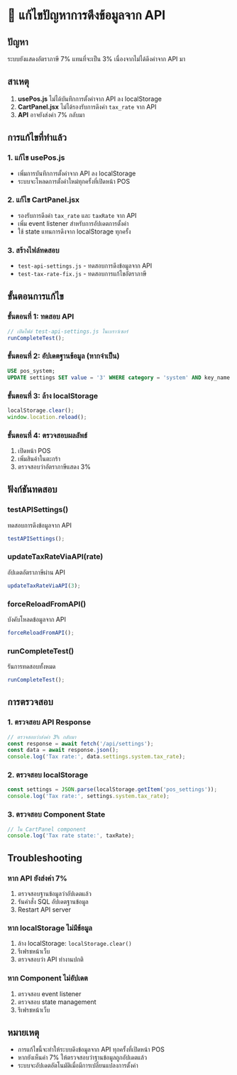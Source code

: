 # 🔧 แก้ไขปัญหาการดึงข้อมูลจาก API

## ปัญหา
ระบบยังแสดงอัตราภาษี 7% แทนที่จะเป็น 3% เนื่องจากไม่ได้ดึงค่าจาก API มา

## สาเหตุ
1. **usePos.js** ไม่ได้บันทึกการตั้งค่าจาก API ลง localStorage
2. **CartPanel.jsx** ไม่ได้รองรับการดึงค่า `tax_rate` จาก API
3. **API** อาจยังส่งค่า 7% กลับมา

## การแก้ไขที่ทำแล้ว

### 1. แก้ไข usePos.js
- เพิ่มการบันทึกการตั้งค่าจาก API ลง localStorage
- ระบบจะโหลดการตั้งค่าใหม่ทุกครั้งที่เปิดหน้า POS

### 2. แก้ไข CartPanel.jsx
- รองรับการดึงค่า `tax_rate` และ `taxRate` จาก API
- เพิ่ม event listener สำหรับการอัปเดตการตั้งค่า
- ใช้ state แทนการดึงจาก localStorage ทุกครั้ง

### 3. สร้างไฟล์ทดสอบ
- `test-api-settings.js` - ทดสอบการดึงข้อมูลจาก API
- `test-tax-rate-fix.js` - ทดสอบการแก้ไขอัตราภาษี

## ขั้นตอนการแก้ไข

### ขั้นตอนที่ 1: ทดสอบ API
```javascript
// เปิดไฟล์ test-api-settings.js ในเบราว์เซอร์
runCompleteTest();
```

### ขั้นตอนที่ 2: อัปเดตฐานข้อมูล (หากจำเป็น)
```sql
USE pos_system;
UPDATE settings SET value = '3' WHERE category = 'system' AND key_name = 'tax_rate';
```

### ขั้นตอนที่ 3: ล้าง localStorage
```javascript
localStorage.clear();
window.location.reload();
```

### ขั้นตอนที่ 4: ตรวจสอบผลลัพธ์
1. เปิดหน้า POS
2. เพิ่มสินค้าในตะกร้า
3. ตรวจสอบว่าอัตราภาษีแสดง 3%

## ฟังก์ชันทดสอบ

### testAPISettings()
ทดสอบการดึงข้อมูลจาก API
```javascript
testAPISettings();
```

### updateTaxRateViaAPI(rate)
อัปเดตอัตราภาษีผ่าน API
```javascript
updateTaxRateViaAPI(3);
```

### forceReloadFromAPI()
บังคับโหลดข้อมูลจาก API
```javascript
forceReloadFromAPI();
```

### runCompleteTest()
รันการทดสอบทั้งหมด
```javascript
runCompleteTest();
```

## การตรวจสอบ

### 1. ตรวจสอบ API Response
```javascript
// ตรวจสอบว่าส่งค่า 3% กลับมา
const response = await fetch('/api/settings');
const data = await response.json();
console.log('Tax rate:', data.settings.system.tax_rate);
```

### 2. ตรวจสอบ localStorage
```javascript
const settings = JSON.parse(localStorage.getItem('pos_settings'));
console.log('Tax rate:', settings.system.tax_rate);
```

### 3. ตรวจสอบ Component State
```javascript
// ใน CartPanel component
console.log('Tax rate state:', taxRate);
```

## Troubleshooting

### หาก API ยังส่งค่า 7%
1. ตรวจสอบฐานข้อมูลว่าอัปเดตแล้ว
2. รันคำสั่ง SQL อัปเดตฐานข้อมูล
3. Restart API server

### หาก localStorage ไม่มีข้อมูล
1. ล้าง localStorage: `localStorage.clear()`
2. รีเฟรชหน้าเว็บ
3. ตรวจสอบว่า API ทำงานปกติ

### หาก Component ไม่อัปเดต
1. ตรวจสอบ event listener
2. ตรวจสอบ state management
3. รีเฟรชหน้าเว็บ

## หมายเหตุ
- การแก้ไขนี้จะทำให้ระบบดึงข้อมูลจาก API ทุกครั้งที่เปิดหน้า POS
- หากยังเห็นค่า 7% ให้ตรวจสอบว่าฐานข้อมูลถูกอัปเดตแล้ว
- ระบบจะอัปเดตอัตโนมัติเมื่อมีการเปลี่ยนแปลงการตั้งค่า
